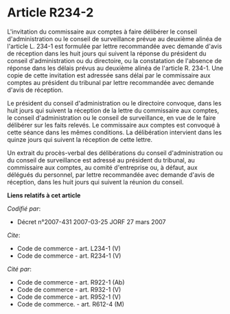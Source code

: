 # Article R234-2

L'invitation du commissaire aux comptes à faire délibérer le conseil d'administration ou le conseil de surveillance prévue au
deuxième alinéa de l'article L. 234-1 est formulée par lettre recommandée avec demande d'avis de réception dans les huit
jours qui suivent la réponse du président du conseil d'administration ou du directoire, ou la constatation de l'absence de
réponse dans les délais prévus au deuxième alinéa de l'article R. 234-1. Une copie de cette invitation est adressée sans
délai par le commissaire aux comptes au président du tribunal par lettre recommandée avec demande d'avis de réception. 

Le président du conseil d'administration ou le directoire convoque, dans les huit jours qui suivent la réception de la lettre
du commissaire aux comptes, le conseil d'administration ou le conseil de surveillance, en vue de le faire délibérer sur les
faits relevés. Le commissaire aux comptes est convoqué à cette séance dans les mêmes conditions. La délibération intervient
dans les quinze jours qui suivent la réception de cette lettre. 

Un extrait du procès-verbal des délibérations du conseil d'administration ou du conseil de surveillance est adressé au
président du tribunal, au commissaire aux comptes, au comité d'entreprise ou, à défaut, aux délégués du personnel, par lettre
recommandée avec demande d'avis de réception, dans les huit jours qui suivent la réunion du conseil.

**Liens relatifs à cet article**

_Codifié par_:

  - Décret n°2007-431 2007-03-25 JORF 27 mars 2007

_Cite_:

  - Code de commerce - art. L234-1 (V)
  - Code de commerce - art. R234-1 (V)

_Cité par_:

  - Code de commerce - art. R922-1 (Ab)
  - Code de commerce - art. R932-1 (V)
  - Code de commerce - art. R952-1 (V)
  - Code de commerce. - art. R612-4 (M)
